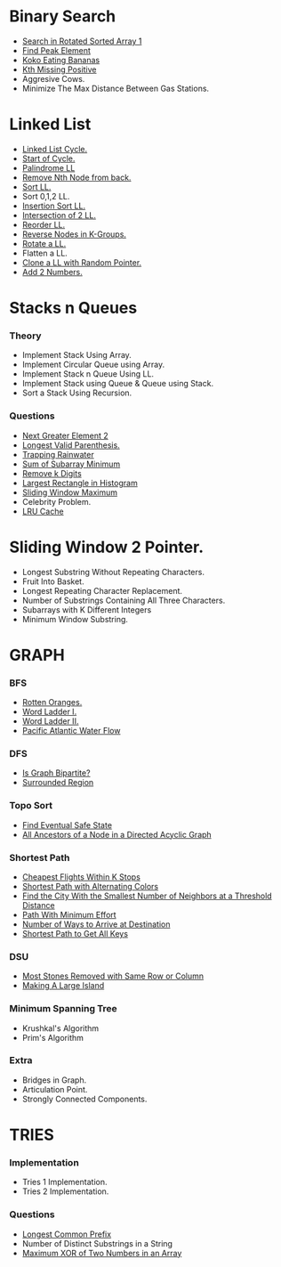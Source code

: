 # Binary Search
- [Search in Rotated Sorted Array 1](https://leetcode.com/problems/search-in-rotated-sorted-array/)
- [Find Peak Element](https://leetcode.com/problems/find-peak-element/)
- [Koko Eating Bananas](https://leetcode.com/problems/koko-eating-bananas/)
- [Kth Missing Positive](https://leetcode.com/problems/kth-missing-positive-number/)
- Aggresive Cows.
- Minimize The Max Distance Between Gas Stations.

# Linked List
- [Linked List Cycle.](https://leetcode.com/problems/linked-list-cycle/description/)
- [Start of Cycle.](https://leetcode.com/problems/linked-list-cycle-ii/)
- [Palindrome LL](https://leetcode.com/problems/palindrome-linked-list/)
- [Remove Nth Node from back.](https://leetcode.com/problems/remove-nth-node-from-end-of-list/)
- [Sort LL.](https://leetcode.com/problems/sort-list/)
- Sort 0,1,2 LL.
- [Insertion Sort LL.](https://leetcode.com/problems/insertion-sort-list/)
- [Intersection of 2 LL.](https://leetcode.com/problems/intersection-of-two-linked-lists/)
- [Reorder LL.](https://leetcode.com/problems/reorder-list/description/)
- [Reverse Nodes in K-Groups.](https://leetcode.com/problems/reverse-nodes-in-k-group/)
- [Rotate a LL.](https://leetcode.com/problems/rotate-list/)
- Flatten a LL.
- [Clone a LL with Random Pointer.](https://leetcode.com/problems/copy-list-with-random-pointer/description/)
- [Add 2 Numbers.](https://leetcode.com/problems/add-two-numbers/)




# Stacks n Queues
### Theory
- Implement Stack Using Array.
- Implement Circular Queue using Array.
- Implement Stack n Queue Using LL.
- Implement Stack using Queue & Queue using Stack.
- Sort a Stack Using Recursion.

### Questions
- [Next Greater Element 2](https://leetcode.com/problems/next-greater-element-ii/description/)
- [Longest Valid Parenthesis.](https://leetcode.com/problems/longest-valid-parentheses/)
- [Trapping Rainwater](https://leetcode.com/problems/trapping-rain-water/description/)
- [Sum of Subarray Minimum](https://leetcode.com/problems/sum-of-subarray-minimums/description/?envType=problem-list-v2&envId=nbefpor5)
- [Remove k Digits](https://leetcode.com/problems/remove-k-digits/description/)
- [Largest Rectangle in Histogram](https://leetcode.com/problems/largest-rectangle-in-histogram/description/)
- [Sliding Window Maximum](https://leetcode.com/problems/sliding-window-maximum/)
- Celebrity Problem.
- [LRU Cache](https://leetcode.com/problems/lru-cache/)




# Sliding Window 2 Pointer.
- Longest Substring Without Repeating Characters.
- Fruit Into Basket.
- Longest Repeating Character Replacement.
- Number of Substrings Containing All Three Characters.
- Subarrays with K Different Integers
- Minimum Window Substring.




# GRAPH
### BFS
- [Rotten Oranges.](https://leetcode.com/problems/rotting-oranges/description/)
- [Word Ladder I.](https://leetcode.com/problems/word-ladder/description/)
- [Word Ladder II.](https://leetcode.com/problems/word-ladder-ii/)
- [Pacific Atlantic Water Flow](https://leetcode.com/problems/pacific-atlantic-water-flow/)

### DFS
- [Is Graph Bipartite?](https://leetcode.com/problems/is-graph-bipartite/)
- [Surrounded Region](https://leetcode.com/problems/surrounded-regions/description/)

### Topo Sort
- [Find Eventual Safe State](https://leetcode.com/problems/find-eventual-safe-states/)
- [All Ancestors of a Node in a Directed Acyclic Graph](https://leetcode.com/problems/all-ancestors-of-a-node-in-a-directed-acyclic-graph/)

### Shortest Path
- [Cheapest Flights Within K Stops](https://leetcode.com/problems/cheapest-flights-within-k-stops/)
- [Shortest Path with Alternating Colors](https://leetcode.com/problems/shortest-path-with-alternating-colors/)
- [Find the City With the Smallest Number of Neighbors at a Threshold Distance](https://leetcode.com/problems/find-the-city-with-the-smallest-number-of-neighbors-at-a-threshold-distance/)
- [Path With Minimum Effort](https://leetcode.com/problems/path-with-minimum-effort/)
- [Number of Ways to Arrive at Destination](https://leetcode.com/problems/number-of-ways-to-arrive-at-destination/)
- [Shortest Path to Get All Keys](https://leetcode.com/problems/shortest-path-to-get-all-keys/)
### DSU
- [Most Stones Removed with Same Row or Column](https://leetcode.com/problems/most-stones-removed-with-same-row-or-column/)
- [Making A Large Island](https://leetcode.com/problems/making-a-large-island/description/)

### Minimum Spanning Tree
- Krushkal's Algorithm
- Prim's Algorithm

### Extra
- Bridges in Graph.
- Articulation Point.
- Strongly Connected Components.


# TRIES
### Implementation
- Tries 1 Implementation.
- Tries 2 Implementation.

### Questions
- [Longest Common Prefix](https://leetcode.com/problems/longest-common-prefix/)
- Number of Distinct Substrings in a String
- [Maximum XOR of Two Numbers in an Array](https://leetcode.com/problems/maximum-xor-of-two-numbers-in-an-array/)
